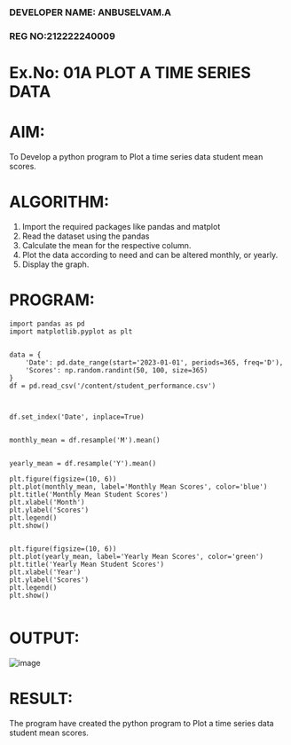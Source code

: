 
### DEVELOPER NAME: ANBUSELVAM.A
### REG NO:212222240009
# Ex.No: 01A PLOT A TIME SERIES DATA

# AIM:
To Develop a python program to Plot a time series data student mean scores.
# ALGORITHM:
1. Import the required packages like pandas and matplot
2. Read the dataset using the pandas
3. Calculate the mean for the respective column.
4. Plot the data according to need and can be altered monthly, or yearly.
5. Display the graph.
# PROGRAM:
```
import pandas as pd
import matplotlib.pyplot as plt


data = {
    'Date': pd.date_range(start='2023-01-01', periods=365, freq='D'),
    'Scores': np.random.randint(50, 100, size=365)
}
df = pd.read_csv('/content/student_performance.csv')



df.set_index('Date', inplace=True)


monthly_mean = df.resample('M').mean()


yearly_mean = df.resample('Y').mean()

plt.figure(figsize=(10, 6))
plt.plot(monthly_mean, label='Monthly Mean Scores', color='blue')
plt.title('Monthly Mean Student Scores')
plt.xlabel('Month')
plt.ylabel('Scores')
plt.legend()
plt.show()


plt.figure(figsize=(10, 6))
plt.plot(yearly_mean, label='Yearly Mean Scores', color='green')
plt.title('Yearly Mean Student Scores')
plt.xlabel('Year')
plt.ylabel('Scores')
plt.legend()
plt.show()


```










# OUTPUT:
![image](https://github.com/user-attachments/assets/85b2002a-ff0c-46f9-80b9-aec46c2177e1)












# RESULT:
The program have created the python program to Plot a time series data student mean scores.

